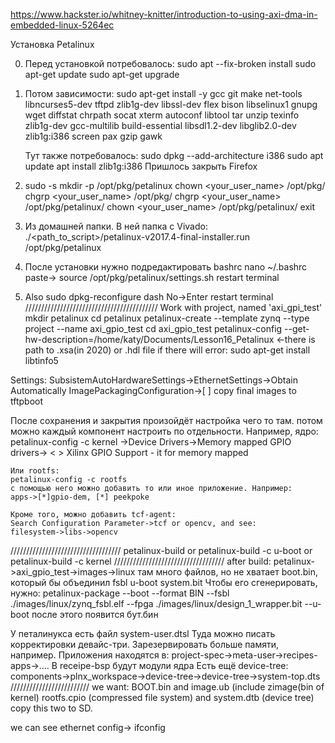https://www.hackster.io/whitney-knitter/introduction-to-using-axi-dma-in-embedded-linux-5264ec

Установка Petalinux

0. Перед установкой потребовалось:
	sudo apt --fix-broken install
	sudo apt-get update
	sudo apt-get upgrade

1. Потом зависимости:
	sudo apt-get install -y gcc git make net-tools libncurses5-dev tftpd zlib1g-dev libssl-dev flex
	bison libselinux1 gnupg wget diffstat chrpath socat xterm autoconf libtool tar unzip texinfo
	zlib1g-dev gcc-multilib build-essential libsdl1.2-dev libglib2.0-dev zlib1g:i386 screen pax
	gzip gawk
	
	Тут также потребовалось:
		sudo dpkg --add-architecture i386
		sudo apt update 
		apt install zlib1g:i386
	Пришлось закрыть Firefox
2. sudo -s
	mkdir -p /opt/pkg/petalinux
	chown <your_user_name> /opt/pkg/
	chgrp <your_user_name> /opt/pkg/
	chgrp <your_user_name> /opt/pkg/petalinux/
	chown <your_user_name> /opt/pkg/petalinux/
	exit
	
3. Из домашней папки. В ней папка с Vivado:
	./<path_to_script>/petalinux-v2017.4-final-installer.run /opt/pkg/petalinux
	
4. После установки нужно подредактировать bashrc
	nano ~/.bashrc
	paste->	source /opt/pkg/petalinux/settings.sh
	restart terminal

5. Also
	sudo dpkg-reconfigure dash
	No->Enter
	restart terminal
//////////////////////////////////////////
Work with project, named 'axi_gpi_test'
	mkdir petalinux
	cd petalinux
	petalinux-create --template zynq --type project --name axi_gpio_test
	cd axi_gpio_test
	petalinux-config --get-hw-description=/home/katy/Documents/Lesson16_Petalinux
	<-there is path to .xsa(in 2020) or .hdl file
		if there will error: sudo apt-get install libtinfo5
		
Settings: SubsistemAutoHardwareSettings->EthernetSettings->Obtain Automatically
	ImagePackagingConfiguration->[ ] copy final images to tftpboot

После сохранения и закрытия произойдёт настройка чего то там.
потом можно каждый компонент настроить по отдельности. Например, ядро:
	petalinux-config -c kernel
	->Device Drivers->Memory mapped GPIO drivers-> < > Xilinx GPIO Support - it for memory mapped
	
	Или rootfs:
	petalinux-config -c rootfs
	с помощью него можно добавить то или иное приложение. Например:
	apps->[*]gpio-dem, [*] peekpoke
	
	Кроме того, можно добавить tcf-agent:
	Search Configuration Parameter->tcf or opencv, and see:
	filesystem->libs->opencv
	
///////////////////////////////////
petalinux-build
	or
petalinux-build -c u-boot
	or
petalinux-build -c kernel
///////////////////////////////////
after build:
	petalinux->axi_gpio_test->images->linux
там много файлов, но не хватает boot.bin, который бы объединил fsbl u-boot system.bit
Чтобы его сгенерировать, нужно:
petalinux-package --boot --format BIN --fsbl ./images/linux/zynq_fsbl.elf --fpga
./images/linux/design_1_wrapper.bit --u-boot
после этого появится бут.бин

У петалинукса есть файл system-user.dtsl
Туда можно писать корректировки девайс-три. Зарезервировать больше памяти, например.
Приложения находятся в:
project-spec->meta-user->recipes-apps->....
В receipe-bsp будут модули ядра
Есть ещё device-tree:
components->plnx_workspace->device-tree->device-tree->system-top.dts
/////////////////////////
we want: BOOT.bin and image.ub (include zimage(bin of kernel) rootfs.cpio (compressed file system) and system.dtb (device tree)
copy this two to SD.

we can see ethernet config-> ifconfig

